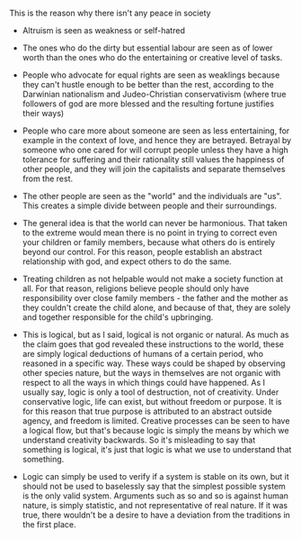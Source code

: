 This is the reason why there isn't any peace in society

- Altruism is seen as weakness or self-hatred
- The ones who do the dirty but essential labour are seen as of lower worth than the ones who do the entertaining or creative level of tasks.
- People who advocate for equal rights are seen as weaklings because they can't hustle enough to be better than the rest, according to the Darwinian nationalism and Judeo-Christian conservativism (where true followers of god are more blessed and the resulting fortune justifies their ways)
- People who care more about someone are seen as less entertaining, for example in the context of love, and hence they are betrayed. Betrayal by someone who one cared for will corrupt people unless they have a high tolerance for suffering and their rationality still values the happiness of other people, and they will join the capitalists and separate themselves from the rest.
- The other people are seen as the "world" and the individuals are "us". This creates a simple divide between people and their surroundings.
- The general idea is that the world can never be harmonious. That taken to the extreme would mean there is no point in trying to correct even your children or family members, because what others do is entirely beyond our control. For this reason, people establish an abstract relationship with god, and expect others to do the same.
- Treating children as not helpable would not make a society function at all. For that reason, religions believe people should only have responsibility over close family members - the father and the mother as they couldn't create the child alone, and because of that, they are solely and together responsible for the child's upbringing.

- This is logical, but as I said, logical is not organic or natural. As much as the claim goes that god revealed these instructions to the world, these are simply logical deductions of humans of a certain period, who reasoned in a specific way. These ways could be shaped by observing other species nature, but the ways in themselves are not organic with respect to all the ways in which things could have happened. As I usually say, logic is only a tool of destruction, not of creativity. Under conservative logic, life can exist, but without freedom or purpose. It is for this reason that true purpose is attributed to an abstract outside agency, and freedom is limited. Creative processes can be seen to have a logical flow, but that's because logic is simply the means by which we understand creativity backwards. So it's misleading to say that something is logical, it's just that logic is what we use to understand that something.

- Logic can simply be used to verify if a system is stable on its own, but it should not be used to baselessly say that the simplest possible system is the only valid system. Arguments such as so and so is against human nature, is simply statistic, and not representative of real nature. If it was true, there wouldn't be a desire to have a deviation from the traditions in the first place.